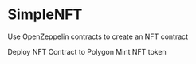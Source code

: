 # SimpleNFT
Use OpenZeppelin contracts to create an NFT contract

Deploy NFT Contract to Polygon
Mint NFT token
